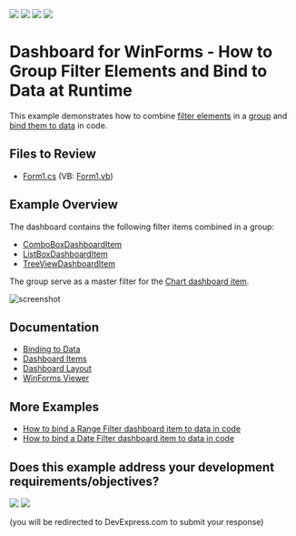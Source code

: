 <!-- default badges list -->
![](https://img.shields.io/endpoint?url=https://codecentral.devexpress.com/api/v1/VersionRange/128581035/24.2.1%2B)
[![](https://img.shields.io/badge/Open_in_DevExpress_Support_Center-FF7200?style=flat-square&logo=DevExpress&logoColor=white)](https://supportcenter.devexpress.com/ticket/details/T191632)
[![](https://img.shields.io/badge/📖_How_to_use_DevExpress_Examples-e9f6fc?style=flat-square)](https://docs.devexpress.com/GeneralInformation/403183)
[![](https://img.shields.io/badge/💬_Leave_Feedback-feecdd?style=flat-square)](#does-this-example-address-your-development-requirementsobjectives)
<!-- default badges end -->

# Dashboard for WinForms - How to Group Filter Elements and Bind to Data at Runtime

This example demonstrates how to combine [filter elements](https://docs.devexpress.com/Dashboard/17659) in a [group](https://docs.devexpress.com/Dashboard/1758) and [bind them to data](https://docs.devexpress.com/Dashboard/17660) in code.

## Files to Review

* [Form1.cs](./CS/Dashboard_FilterElements_and_Groups/Form1.cs) (VB: [Form1.vb](./VB/Dashboard_FilterElements_and_Groups/Form1.vb))

## Example Overview

The dashboard contains the following filter items combined in a group:

* [ComboBoxDashboardItem](https://docs.devexpress.com/Dashboard/DevExpress.DashboardCommon.ComboBoxDashboardItem)
* [ListBoxDashboardItem](https://docs.devexpress.com/Dashboard/DevExpress.DashboardCommon.ListBoxDashboardItem)
* [TreeViewDashboardItem](https://docs.devexpress.com/Dashboard/DevExpress.DashboardCommon.TreeViewDashboardItem)

The group serve as a master filter for the [Chart dashboard item](https://docs.devexpress.com/Dashboard/14719).

![screenshot](/images/screenshot.png)

## Documentation

- [Binding to Data](https://docs.devexpress.com/Dashboard/116771) 
- [Dashboard Items](https://docs.devexpress.com/Dashboard/116521)
- [Dashboard Layout](https://docs.devexpress.com/Dashboard/15617)
- [WinForms Viewer](https://docs.devexpress.com/Dashboard/117122)

## More Examples

- [How to bind a Range Filter dashboard item to data in code](https://github.com/DevExpress-Examples/how-to-bind-a-range-filter-dashboard-item-to-data-in-code-e4773)
- [How to bind a Date Filter dashboard item to data in code](https://github.com/DevExpress-Examples/winforms-dashboard-create-datefilterdashboarditem)
<!-- feedback -->
## Does this example address your development requirements/objectives?

[<img src="https://www.devexpress.com/support/examples/i/yes-button.svg"/>](https://www.devexpress.com/support/examples/survey.xml?utm_source=github&utm_campaign=winforms-dasboard-group-filter-elements-and-bind-to-data&~~~was_helpful=yes) [<img src="https://www.devexpress.com/support/examples/i/no-button.svg"/>](https://www.devexpress.com/support/examples/survey.xml?utm_source=github&utm_campaign=winforms-dasboard-group-filter-elements-and-bind-to-data&~~~was_helpful=no)

(you will be redirected to DevExpress.com to submit your response)
<!-- feedback end -->
